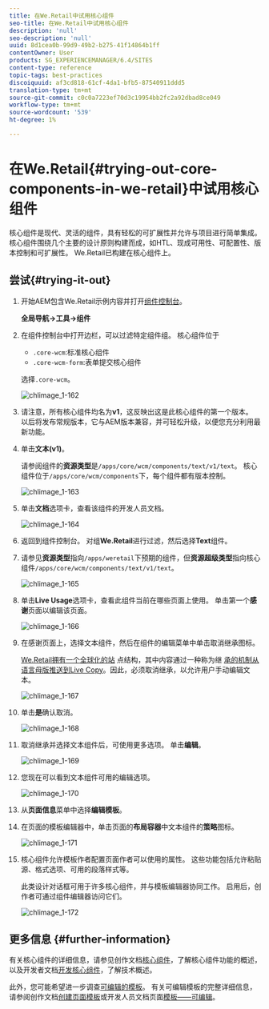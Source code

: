 ```yaml
---
title: 在We.Retail中试用核心组件
seo-title: 在We.Retail中试用核心组件
description: 'null'
seo-description: 'null'
uuid: 8d1cea0b-99d9-49b2-b275-41f14864b1ff
contentOwner: User
products: SG_EXPERIENCEMANAGER/6.4/SITES
content-type: reference
topic-tags: best-practices
discoiquuid: af3cd818-61cf-4da1-bfb5-87540911ddd5
translation-type: tm+mt
source-git-commit: c0c0a7223ef70d3c19954bb2fc2a92dbad8ce049
workflow-type: tm+mt
source-wordcount: '539'
ht-degree: 1%

---
```



# 在We.Retail{#trying-out-core-components-in-we-retail}中试用核心组件

核心组件是现代、灵活的组件，具有轻松的可扩展性并允许与项目进行简单集成。 核心组件围绕几个主要的设计原则构建而成，如HTL、现成可用性、可配置性、版本控制和可扩展性。 We.Retail已构建在核心组件上。

## 尝试{#trying-it-out}

1. 开始AEM包含We.Retail示例内容并打开[组件控制台](/help/sites-authoring/default-components-console.md)。

   **全局导航->工具->组件**

1. 在组件控制台中打开边栏，可以过滤特定组件组。 核心组件位于

   * `.core-wcm`:标准核心组件
   * `.core-wcm-form`:表单提交核心组件

   选择`.core-wcm`。

   ![chlimage_1-162](assets/chlimage_1-162.png)

1. 请注意，所有核心组件均名为&#x200B;**v1**，这反映出这是此核心组件的第一个版本。 以后将发布常规版本，它与AEM版本兼容，并可轻松升级，以便您充分利用最新功能。
1. 单击&#x200B;**文本(v1)**。

   请参阅组件的&#x200B;**资源类型**&#x200B;是`/apps/core/wcm/components/text/v1/text`。 核心组件位于`/apps/core/wcm/components`下，每个组件都有版本控制。

   ![chlimage_1-163](assets/chlimage_1-163.png)

1. 单击&#x200B;**文档**&#x200B;选项卡，查看该组件的开发人员文档。

   ![chlimage_1-164](assets/chlimage_1-164.png)

1. 返回到组件控制台。 对组&#x200B;**We.Retail**&#x200B;进行过滤，然后选择&#x200B;**Text**&#x200B;组件。
1. 请参见&#x200B;**资源类型**&#x200B;指向`/apps/weretail`下预期的组件，但&#x200B;**资源超级类型**&#x200B;指向核心组件`/apps/core/wcm/components/text/v1/text`。

   ![chlimage_1-165](assets/chlimage_1-165.png)

1. 单击&#x200B;**Live Usage**&#x200B;选项卡，查看此组件当前在哪些页面上使用。 单击第一个&#x200B;**感谢**&#x200B;页面以编辑该页面。

   ![chlimage_1-166](assets/chlimage_1-166.png)

1. 在感谢页面上，选择文本组件，然后在组件的编辑菜单中单击取消继承图标。

   [We.Retail拥有一个全球化的站](/help/sites-developing/we-retail-globalized-site-structure.md) 点结构，其中内容通过一种称为继 [承的机制从语言母版推送到Live Copy](/help/sites-administering/msm.md)。因此，必须取消继承，以允许用户手动编辑文本。

   ![chlimage_1-167](assets/chlimage_1-167.png)

1. 单击&#x200B;**是**&#x200B;确认取消。

   ![chlimage_1-168](assets/chlimage_1-168.png)

1. 取消继承并选择文本组件后，可使用更多选项。 单击**编辑**。

   ![chlimage_1-169](assets/chlimage_1-169.png)

1. 您现在可以看到文本组件可用的编辑选项。

   ![chlimage_1-170](assets/chlimage_1-170.png)

1. 从&#x200B;**页面信息**&#x200B;菜单中选择&#x200B;**编辑模板**。
1. 在页面的模板编辑器中，单击页面的&#x200B;**布局容器**&#x200B;中文本组件的&#x200B;**策略**&#x200B;图标。

   ![chlimage_1-171](assets/chlimage_1-171.png)

1. 核心组件允许模板作者配置页面作者可以使用的属性。 这些功能包括允许粘贴源、格式选项、可用的段落样式等。

   此类设计对话框可用于许多核心组件，并与模板编辑器协同工作。 启用后，创作者可通过组件编辑器访问它们。

   ![chlimage_1-172](assets/chlimage_1-172.png)

## 更多信息 {#further-information}

有关核心组件的详细信息，请参见创作文档[核心组件](https://docs.adobe.com/content/help/zh-Hans/experience-manager-core-components/using/introduction.html)，了解核心组件功能的概述，以及开发者文档[开发核心组件](https://helpx.adobe.com/experience-manager/core-components/using/developing.html)，了解技术概述。

此外，您可能希望进一步调查[可编辑的模板](/help/sites-developing/we-retail-editable-templates.md)。 有关可编辑模板的完整详细信息，请参阅创作文档[创建页面模板](/help/sites-authoring/templates.md)或开发人员文档页面[模板——可编辑](/help/sites-developing/page-templates-editable.md)。
